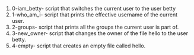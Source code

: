 1. 0-iam_betty- script that switches the current user to the user betty
2. 1-who_am_i- script that prints the effective username of the current user.
3. 2-groups- script that prints all the groups the current user is part of.
4. 3-new_owner- script that changes the owner of the file hello to the user betty.
5. 4-empty-  script that creates an empty file called hello.

